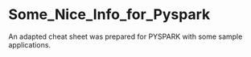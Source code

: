 # Some_Nice_Info_for_Pyspark
An adapted cheat sheet was prepared for PYSPARK with some sample applications.
